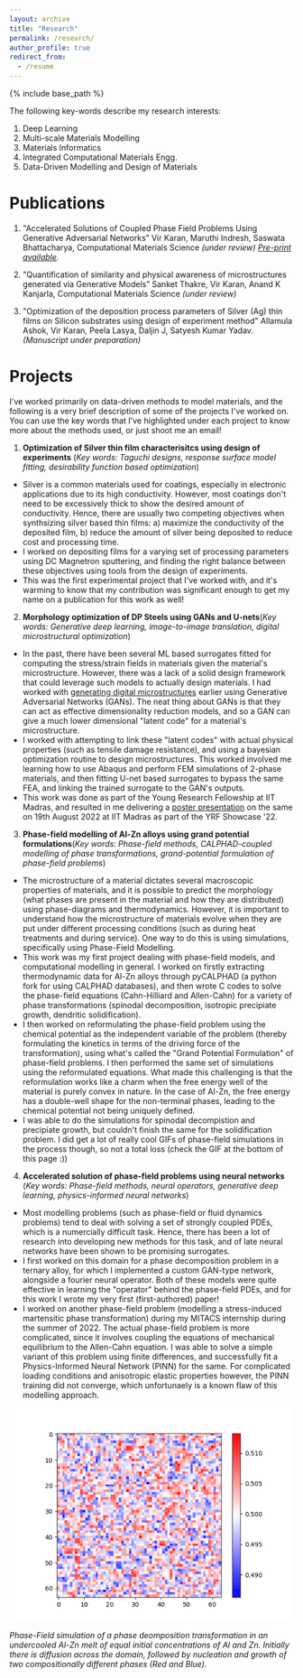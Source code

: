 ```yaml
---
layout: archive
title: "Research"
permalink: /research/
author_profile: true
redirect_from:
  - /resume
---
```


{% include base_path %}

The following key-words describe my research interests:
1. Deep Learning
2. Multi-scale Materials Modelling
3. Materials Informatics
4. Integrated Computational Materials Engg.
5. Data-Driven Modelling and Design of Materials

Publications
======
1. "Accelerated Solutions of Coupled Phase Field Problems Using Generative Adversarial Networks”
Vir Karan, Maruthi Indresh, Saswata Bhattacharya, Computational Materials Science _(under review) [Pre-print available](https://arxiv.org/abs/2211.12084)._

2. "Quantification of similarity and physical awareness of microstructures generated via Generative Models”
Sanket Thakre, Vir Karan, Anand K Kanjarla, Computational Materials Science _(under review)_

3. "Optimization of the deposition process parameters of Silver (Ag) thin films on Silicon substrates using design of experiment method"
Allamula Ashok, Vir Karan, Peela Lasya, Daljin J, Satyesh Kumar Yadav. _(Manuscript under preparation)_

# Projects
I've worked primarily on data-driven methods to model materials, and the following is a very brief description of some of the projects I've worked on. You can use the key words that I've highlighted under each project to know more about the methods used, or just shoot me an email!

1. **Optimization of Silver thin film characterisitcs using design of experiments** (_Key words: Taguchi designs, response surface model fitting, desirability function based optimization_)
  - Silver is a common materials used for coatings, especially in electronic applications due to its high conductivity. However, most coatings don't need to be excessively thick to show the desired amount of conductivity. Hence, there are usually two competing objectives when synthsizing silver based thin films: a) maximize the conductivity of the deposited film, b) reduce the amount of silver being deposited to reduce cost and processing time. 
  - I worked on depositing films for a varying set of processing parameters using DC Magnetron sputtering, and finding the right balance between these objectives using tools from the design of experiments.
  - This was the first experimental project that I've worked with, and it's warming to know that my contribution was significant enough to get my name on a publication for this work as well!

2. **Morphology optimization of DP Steels using GANs and U-nets**(_Key words: Generative deep learning, image-to-image translation, digital microstructural optimization_)
  - In the past, there have been several ML based surrogates fitted for computing the stress/strain fields in materials given the material's microstructure. However, there was a lack of a solid design framework that could leverage such models to actually design materials. I had worked with [generating digital microstructures](https://github.com/vir-k01/vir-k01.github.io/blob/master/files/UGRC%20Report%20MM19B057.pdf) earlier using Generative Adversarial Networks (GANs). The neat thing about GANs is that they can act as effective dimensionality reduction models, and so a GAN can give a much lower dimensional "latent code" for a material's microstructure. 
  - I worked with attempting to link these "latent codes" with actual physical properties (such as tensile damage resistance), and using a bayesian optimization routine to design microstructures. This worked involved me learning how to use Abaqus and perform FEM simulations of 2-phase materials, and then fitting U-net based surrogates to bypass the same FEA, and linking the trained surrogate to the GAN's outputs. 
  - This work was done as part of the Young Research Fellowship at IIT Madras, and resulted in me delivering a [poster presentation](https://github.com/vir-k01/vir-k01.github.io/blob/master/files/Vir_Poster_YRF.pdf) on the same on 19th August 2022 at IIT Madras as part of the YRF Showcase '22.

3. **Phase-field modelling of Al-Zn alloys using grand potential formulations**(_Key words: Phase-field methods, CALPHAD-coupled modelling of phase transformations, grand-potential formulation of phase-field problems_)
  - The microstructure of a material dictates several macroscopic properties of materials, and it is possible to predict the morphology (what phases are present in the material and how they are distributed) using phase-diagrams and thermodynamics. However, it is important to understand how the microstructure of materials evolve when they are put under different processing conditions (such as during heat treatments and during service). One way to do this is using simulations, specifically using Phase-Field Modelling.
  - This work was my first project dealing with phase-field models, and computational modelling in general. I worked on firstly extracting thermodynamic data for Al-Zn alloys through pyCALPHAD (a python fork for using CALPHAD databases), and then wrote C codes to solve the phase-field equations (Cahn-Hilliard and Allen-Cahn) for a variety of phase transformations (spinodal decomposition, isotropic precipiate growth, dendritic solidification). 
  - I then worked on reformulating the phase-field problem using the chemical potential as the independent variable of the problem (thereby formulating the kinetics in terms of the driving force of the transformation), using what's called the "Grand Potential Formulation" of phase-field problems. I then performed the same set of simulations using the reformulated equations. What made this challenging is that the reformulation works like a charm when the free energy well of the material is purely convex in nature. In the case of Al-Zn, the free energy has a double-well shape for the non-terminal phases, leading to the chemical potential not being uniquely defined. 
  - I was able to do the simulations for spinodal decompistion and precipiate growth, but couldn't finish the same for the solidification problem. I did get a lot of really cool GIFs of phase-field simulations in the process though, so not a total loss (check the GIF at the bottom of this page :))

4. **Accelerated solution of phase-field problems using neural networks** (_Key words: Phase-field methods, neural operators, generative deep learning, physics-informed neural networks_)
  - Most modelling problems (such as phase-field or fluid dynamics problems) tend to deal with solving a set of strongly coupled PDEs, which is a numercially difficult task. Hence, there has been a lot of research into developing new methods for this task, and of late neural networks have been shown to be promising surrogates.
  - I first worked on this domain for a phase decomposition problem in a ternary alloy, for which I implemented a custom GAN-type network, alongside a fourier neural operator. Both of these models were quite effective in learning the "operator" behind the phase-field PDEs, and for this work I wrote my very first (first-authored) paper! 
  - I worked on another phase-field problem (modelling a stress-induced martensitic phase transformation) during my MITACS internship during the summer of 2022. The actual phase-field problem is more complicated, since it involves coupling the equations of mechanical equilibrium to the Allen-Cahn equation. I was able to solve a simple variant of this problem using finite differences, and successfully fit a Physics-Informed Neural Network (PINN) for the same. For complicated loading conditions and anisotropic elastic properties however, the PINN training did not converge, which unfortunaely is a known flaw of this modelling approach. 

![Phase-Field simulation of a phase deomposition transformation in an undercooled Al-Zn melt!](/files/movie_1.gif)

*Phase-Field simulation of a phase deomposition transformation in an undercooled Al-Zn melt of equal initial concentrations of Al and Zn. Initially there is diffusion across the domain, followed by nucleation and growth of two compositionally different phases (Red and Blue).*
